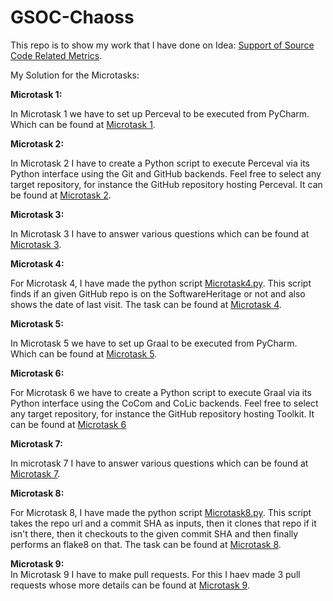 # GSOC-Chaoss
This repo is to show my work that I have done on Idea: [Support of Source Code Related Metrics](https://github.com/chaoss/grimoirelab/issues/182).   

My Solution for the Microtasks:

**Microtask 1:**

In Microtask 1 we have to set up Perceval to be executed from PyCharm. Which can be found at [Microtask 1](microtask1).<br />

**Microtask 2:**

In Microtask 2 I have to create a Python script to execute Perceval via its Python interface using the Git and GitHub backends. Feel free to select any target repository, for instance the GitHub repository hosting Perceval. It can be found at [Microtask 2](microtask2).
<br />

**Microtask 3:**<br />

In Microtask 3 I have to answer various questions which can be found at [Microtask 3](microtask3).
<br />

**Microtask 4:**<br />


For Microtask 4, I have made the python script [Microtask4.py](microtask4/microtask4.py). This script finds if an given GitHub repo is on the SoftwareHeritage or not and also shows the date of last visit. The task can be found at [Microtask 4](microtask4).


**Microtask 5:**<br />


In Microtask 5 we have to set up Graal to be executed from PyCharm. Which can be found at [Microtask 5](microtask5).<br />

**Microtask 6:**<br />


For Microtask 6 we have to create a Python script to execute Graal via its Python interface using the CoCom and CoLic backends. Feel free to select any target repository, for instance the GitHub repository hosting Toolkit. It can be found at [Microtask 6](microtask6)

**Microtask 7:**
<br />

In microtask 7 I have to answer various questions which can be found at [Microtask 7](microtask7).
<br />
  
**Microtask 8:**


For Microtask 8, I have made the python script [Microtask8.py](microtask8/microtask8.py). This script takes the repo url and a commit SHA as inputs, then it clones that repo if it isn't there, then it checkouts to the given commit SHA and then finally performs an flake8 on that. The task can be found at [Microtask 8](microtask8).


**Microtask 9:**
<br />
In Microtask 9 I have to make pull requests. For this I haev made 3 pull requests whose more details can be found at [Microtask 9](microtask9).
<br /> 
